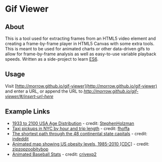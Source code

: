Gif Viewer
===================

About
-------------

This is a tool used for extracting frames from an HTML5 video element and creating a frame-by-frame player in HTML5 Canvas with some extra tools. This is meant to be used for animated charts or other data-driven gifs to allow for frame-by-frame analysis as well as easy-to-use variable playback speeds. Written as a side-project to learn [ES6](http://www.ecma-international.org/ecma-262/6.0/index.html).

Usage
---------
Visit [http://morrow.github.io/gif-viewer](http://morrow.github.io/gif-viewer) and enter a URL, or append the URL to *http://morrow.github.io/gif-viewer/#/insert-url-here*


Example Links
---------------
- [1933 to 2100 USA Age Distribution](http://morrow.github.io/gif-viewer/#/http://i.imgur.com/XQWQ57j.gif) - credit: [StephenHolzman](https://www.reddit.com/user/StephenHolzman)
- [Taxi pickups in NYC by hour and trip length](http://morrow.github.io/gif-viewer/#/http://i.imgur.com/1ODzIhd.gif) - credit: [fhoffa](https://www.reddit.com/user/fhoffa)
- [The shortest path through the 48 continental state capitals](http://morrow.github.io/gif-viewer/#/http://i.imgur.com/pQBJO7d.gif) - credit: [indeddit](https://www.reddit.com/user/indeddit)
- [Animated map showing US obesity levels, 1985-2010 [CDC]](http://morrow.github.io/gif-viewer/#/http://i.imgur.com/U7Zv0Pw.gifv) - credit: [zipzopzoobitybop](https://www.reddit.com/user/zipzopzoobitybop)
- [Animated Baseball Stats](http://morrow.github.io/gif-viewer/#/http://gfycat.com/OpenFarflungDarklingbeetle) - credit: [crivexp2](https://www.reddit.com/user/crivexp2)

